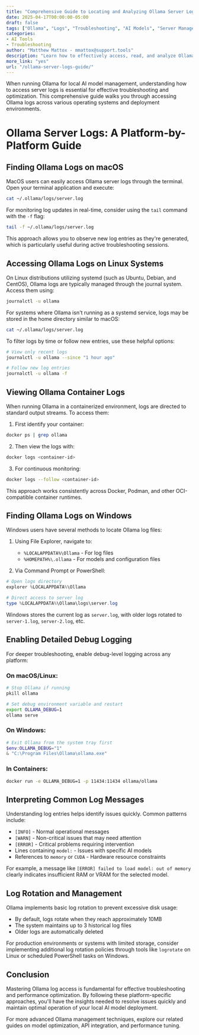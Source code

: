 ```yaml
---
title: "Comprehensive Guide to Locating and Analyzing Ollama Server Logs Across Platforms"
date: 2025-04-17T00:00:00-05:00
draft: false
tags: ["Ollama", "Logs", "Troubleshooting", "AI Models", "Server Management"]
categories:
- AI Tools
- Troubleshooting
author: "Matthew Mattox - mmattox@support.tools"
description: "Learn how to effectively access, read, and analyze Ollama server logs on Mac, Linux, Windows, and containers for efficient troubleshooting and performance optimization."
more_link: "yes"
url: "/ollama-server-logs-guide/"
---
```


When running Ollama for local AI model management, understanding how to access server logs is essential for effective troubleshooting and optimization. This comprehensive guide walks you through accessing Ollama logs across various operating systems and deployment environments.

<!--more-->

# Ollama Server Logs: A Platform-by-Platform Guide

## Finding Ollama Logs on macOS

MacOS users can easily access Ollama server logs through the terminal. Open your terminal application and execute:

```bash
cat ~/.ollama/logs/server.log
```

For monitoring log updates in real-time, consider using the `tail` command with the `-f` flag:

```bash
tail -f ~/.ollama/logs/server.log
```

This approach allows you to observe new log entries as they're generated, which is particularly useful during active troubleshooting sessions.

## Accessing Ollama Logs on Linux Systems

On Linux distributions utilizing systemd (such as Ubuntu, Debian, and CentOS), Ollama logs are typically managed through the journal system. Access them using:

```bash
journalctl -u ollama
```

For systems where Ollama isn't running as a systemd service, logs may be stored in the home directory similar to macOS:

```bash
cat ~/.ollama/logs/server.log
```

To filter logs by time or follow new entries, use these helpful options:

```bash
# View only recent logs
journalctl -u ollama --since "1 hour ago"

# Follow new log entries
journalctl -u ollama -f
```

## Viewing Ollama Container Logs

When running Ollama in a containerized environment, logs are directed to standard output streams. To access them:

1. First identify your container:

```bash
docker ps | grep ollama
```

2. Then view the logs with:

```bash
docker logs <container-id>
```

3. For continuous monitoring:

```bash
docker logs --follow <container-id>
```

This approach works consistently across Docker, Podman, and other OCI-compatible container runtimes.

## Finding Ollama Logs on Windows

Windows users have several methods to locate Ollama log files:

1. Using File Explorer, navigate to:
   - `%LOCALAPPDATA%\Ollama` - For log files
   - `%HOMEPATH%\.ollama` - For models and configuration files

2. Via Command Prompt or PowerShell:

```powershell
# Open logs directory
explorer %LOCALAPPDATA%\Ollama

# Direct access to server log
type %LOCALAPPDATA%\Ollama\logs\server.log
```

Windows stores the current log as `server.log`, with older logs rotated to `server-1.log`, `server-2.log`, etc.

## Enabling Detailed Debug Logging

For deeper troubleshooting, enable debug-level logging across any platform:

### On macOS/Linux:

```bash
# Stop Ollama if running
pkill ollama

# Set debug environment variable and restart
export OLLAMA_DEBUG=1
ollama serve
```

### On Windows:

```powershell
# Exit Ollama from the system tray first
$env:OLLAMA_DEBUG="1"
& "C:\Program Files\Ollama\ollama.exe"
```

### In Containers:

```bash
docker run -e OLLAMA_DEBUG=1 -p 11434:11434 ollama/ollama
```

## Interpreting Common Log Messages

Understanding log entries helps identify issues quickly. Common patterns include:

- `[INFO]` - Normal operational messages
- `[WARN]` - Non-critical issues that may need attention
- `[ERROR]` - Critical problems requiring intervention
- Lines containing `model:` - Issues with specific AI models
- References to `memory` or `CUDA` - Hardware resource constraints

For example, a message like `[ERROR] failed to load model: out of memory` clearly indicates insufficient RAM or VRAM for the selected model.

## Log Rotation and Management

Ollama implements basic log rotation to prevent excessive disk usage:

- By default, logs rotate when they reach approximately 10MB
- The system maintains up to 3 historical log files
- Older logs are automatically deleted

For production environments or systems with limited storage, consider implementing additional log rotation policies through tools like `logrotate` on Linux or scheduled PowerShell tasks on Windows.

## Conclusion

Mastering Ollama log access is fundamental for effective troubleshooting and performance optimization. By following these platform-specific approaches, you'll have the insights needed to resolve issues quickly and maintain optimal operation of your local AI model deployment.

For more advanced Ollama management techniques, explore our related guides on model optimization, API integration, and performance tuning.
